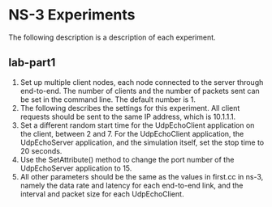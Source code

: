 # NS-3 Experiments

The following description is a description of each experiment.

## lab-part1
1. Set up multiple client nodes, each node connected to the server through end-to-end. The number of clients and the number of packets sent can be set in the command line. The default number is 1.
2. The following describes the settings for this experiment. All client requests should be sent to the same IP address, which is 10.1.1.1.
3. Set a different random start time for the UdpEchoClient application on the client, between 2 and 7. For the UdpEchoClient application, the UdpEchoServer application, and the simulation itself, set the stop time to 20 seconds.
4. Use the SetAttribute() method to change the port number of the UdpEchoServer application to 15.
5. All other parameters should be the same as the values ​​in first.cc in ns-3, namely the data rate and latency for each end-to-end link, and the interval and packet size for each UdpEchoClient.
